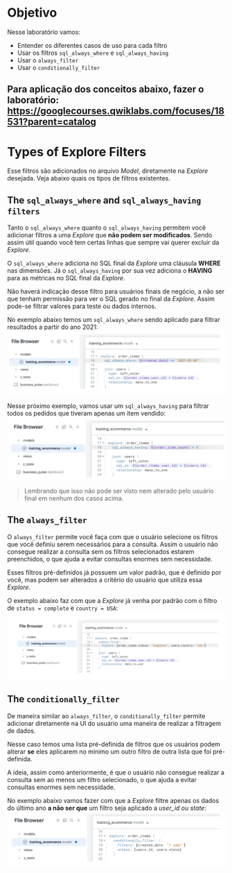 # Objetivo
Nesse laboratório vamos:
- Entender os diferentes casos de uso para cada filtro
- Usar os filtros ```sql_always_where``` e ```sql_always_having```
- Usar o ```always_filter```
- Usar o ```conditionally_filter```

Para aplicação dos conceitos abaixo, fazer o laboratório: https://googlecourses.qwiklabs.com/focuses/18531?parent=catalog
---

# Types of Explore Filters

Esse filtros são adicionados no arquivo *Model*, diretamente na *Explore* desejada. Veja abaixo quais os tipos de filtros existentes.

## The ```sql_always_where``` and ```sql_always_having filters```
Tanto o ```sql_always_where``` quanto o ```sql_always_having``` permitem você adicionar filtros a uma *Explore* que **não podem ser modificados**. Sendo assim útil quando você tem certas linhas que sempre vai querer excluir da *Explore*.

O ```sql_always_where``` adiciona no SQL final da *Explore* uma cláusula **WHERE** nas dimensões. Já o ```sql_always_having``` por sua vez adiciona o **HAVING** para as métricas no SQL final da *Explore*.

Não haverá indicação desse filtro para usuários finais de negócio, a não ser que tenham permissão para ver o SQL gerado no final da *Explore*. Assim pode-se filtrar valores para teste ou dados internos.

No exemplo abaixo temos um ```sql_always_where``` sendo aplicado para filtrar resultados a partir do ano 2021:
![sql_always_where](Imagens/Lab4-Img2.png)

Nesse próximo exemplo, vamos usar um ```sql_always_having``` para filtrar todos os pedidos que tiveram apenas um item vendido:
![sql_always_having](Imagens/Lab4-Img3.png)

> Lembrando que isso não pode ser visto nem alterado pelo usuário final em nenhum dos casos acima.

## The ```always_filter```
O ```always_filter``` permite você faça com que o usuário selecione os filtros que você definiu serem necessários para a consulta. Assim o usuário não consegue realizar a consulta sem os filtros selecionados estarem preenchidos, o que ajuda a evitar consultas enormes sem necessidade.

Esses filtros pré-definidos já possuem um valor padrão, que é definido por você, mas podem ser alterados a critério do usuário que utiliza essa *Explore*.

O exemplo abaixo faz com que a *Explore* já venha por padrão com o filtro de ```status = complete``` e ```country = USA```:
![Always Filter](Imagens/Lab4-Img1.png)

## The ```conditionally_filter```
De maneira similar ao ```always_filter```, o ```conditionally_filter``` permite adicionar diretamente na UI do usuário uma maneira de realizar a filtragem de dados.

Nesse caso temos uma lista pré-definida de filtros que os usuários podem alterar **se** eles aplicarem no mínimo um outro filtro de outra lista que foi pré-definida.

A ideia, assim como anteriormente, é que o usuário não consegue realizar a consulta sem ao menos um filtro selecionado, o que ajuda a evitar consultas enormes sem necessidade.

No exemplo abaixo vamos fazer com que a *Explore* filtre apenas os dados do último ano **a não ser que** um filtro seja aplicado a *user_id ou state*:
![Conditionally Filter](Imagens/Lab4-Img4.png)